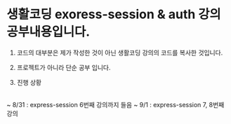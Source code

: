 생활코딩 exoress-session & auth 강의 공부내용입니다.
===============================================

1. 코드의 대부분은 제가 작성한 것이 아닌 생활코딩 강의의 코드를 복사한 것입니다.

2. 프로젝트가 아니라 단순 공부 입니다.

3. 진행 상황
<br/>
~ 8/31 : express-session 6번째 강의까지 들음        
~ 9/1  : express-session 7, 8번째 강의
